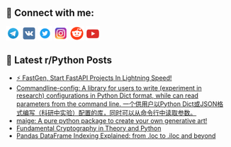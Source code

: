## 🔎 Connect with me:
[<img src="https://github.com/bullbesh/bullbesh/blob/main/images/Telegram.png" width="32" height="32" />](https://t.me/bullbesh)
[<img src="https://github.com/bullbesh/bullbesh/blob/main/images/VK.png" width="32" height="32" />](https://vk.com/bullbesh)
[<img src="https://github.com/bullbesh/bullbesh/blob/main/images/Twitter.png" width="32" height="32" />](https://twitter.com/bullbesh1)
[<img src="https://github.com/bullbesh/bullbesh/blob/main/images/Instagram.png" width="32" height="32" />](https://www.instagram.com/bullbesh)
[<img src="https://github.com/bullbesh/bullbesh/blob/main/images/Reddit.png" width="32" height="32" />](https://www.reddit.com/user/bullbesh)
[<img src="https://github.com/bullbesh/bullbesh/blob/main/images/YouTube.png" width="32" height="32" />](https://www.youtube.com/channel/UCtfjRs6uzgq5mfm8S06WTcg)

## 📕 Latest r/Python Posts
<!-- BLOG-POST-LIST:START -->
- [⚡ FastGen, Start FastAPI Projects In Lightning Speed!](https://www.reddit.com/r/Python/comments/xjes27/fastgen_start_fastapi_projects_in_lightning_speed/)
- [Commandline-config: A library for users to write &lpar;experiment in research&rpar; configurations in Python Dict format, while can read parameters from the command line. 一个供用户以Python Dict或JSON格式编写（科研中实验）配置的库，同时可以从命令行中读取参数。](https://www.reddit.com/r/Python/comments/xjebx2/commandlineconfig_a_library_for_users_to_write/)
- [maige: A pure python package to create your own generative art!](https://www.reddit.com/r/Python/comments/xje2qf/maige_a_pure_python_package_to_create_your_own/)
- [Fundamental Cryptography in Theory and Python](https://www.reddit.com/r/Python/comments/xjdbgd/fundamental_cryptography_in_theory_and_python/)
- [Pandas DataFrame Indexing Explained: from .loc to .iloc and beyond](https://www.reddit.com/r/Python/comments/xjbwj7/pandas_dataframe_indexing_explained_from_loc_to/)
<!-- BLOG-POST-LIST:END -->
